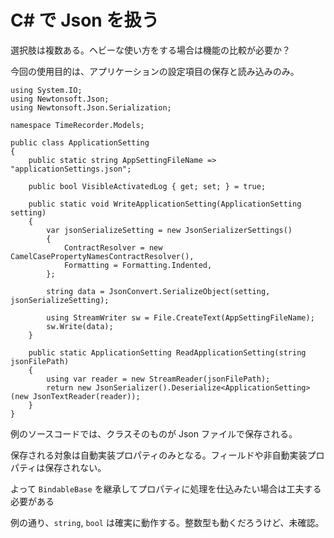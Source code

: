# C# で Json を扱う

選択肢は複数ある。ヘビーな使い方をする場合は機能の比較が必要か？

今回の使用目的は、アプリケーションの設定項目の保存と読み込みのみ。

    using System.IO;
    using Newtonsoft.Json;
    using Newtonsoft.Json.Serialization;

    namespace TimeRecorder.Models;

    public class ApplicationSetting
    {
        public static string AppSettingFileName => "applicationSettings.json";

        public bool VisibleActivatedLog { get; set; } = true;

        public static void WriteApplicationSetting(ApplicationSetting setting)
        {
            var jsonSerializeSetting = new JsonSerializerSettings()
            {
                ContractResolver = new CamelCasePropertyNamesContractResolver(),
                Formatting = Formatting.Indented,
            };

            string data = JsonConvert.SerializeObject(setting, jsonSerializeSetting);

            using StreamWriter sw = File.CreateText(AppSettingFileName);
            sw.Write(data);
        }

        public static ApplicationSetting ReadApplicationSetting(string jsonFilePath)
        {
            using var reader = new StreamReader(jsonFilePath);
            return new JsonSerializer().Deserialize<ApplicationSetting>(new JsonTextReader(reader));
        }
    }

例のソースコードでは、クラスそのものが Json ファイルで保存される。

保存される対象は自動実装プロパティのみとなる。フィールドや非自動実装プロパティは保存されない。

よって `BindableBase` を継承してプロパティに処理を仕込みたい場合は工夫する必要がある

例の通り、`string`, `bool` は確実に動作する。整数型も動くだろうけど、未確認。
